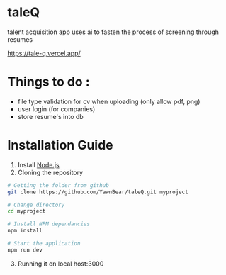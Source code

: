 # taleQ
talent acquisition app uses ai to fasten the process of screening through resumes 

https://tale-q.vercel.app/

# Things to do : 
- file type validation for cv when uploading (only allow pdf, png)
- user login (for companies)
- store resume's into db 


# Installation Guide 
1. Install [Node.js](https://nodejs.org/en/download)
2. Cloning the repository
``` bash
# Getting the folder from github 
git clone https://github.com/YawnBear/taleQ.git myproject

# Change directory 
cd myproject

# Install NPM dependancies
npm install

# Start the application
npm run dev
```
3. Running it on local host:3000
